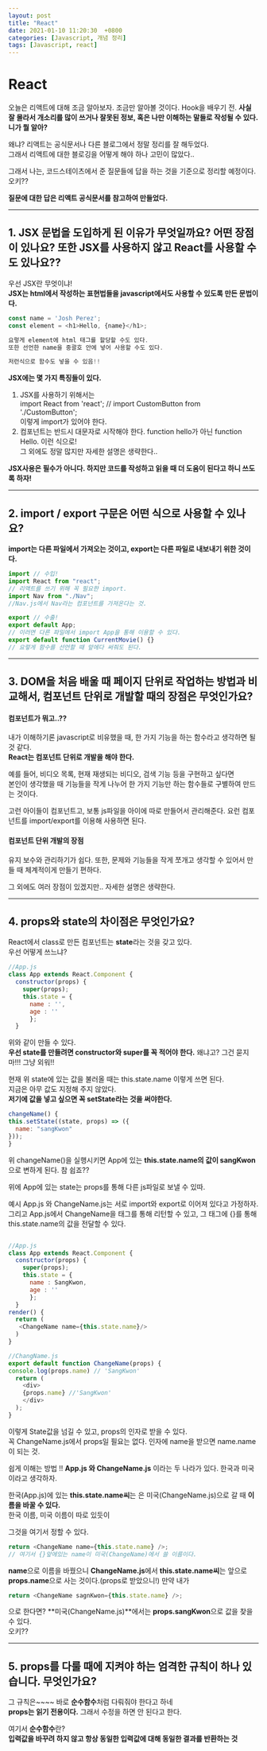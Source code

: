 ```yaml
---
layout: post
title: "React"
date: 2021-01-10 11:20:30  +0800
categories: [Javascript, 개념 정리]
tags: [Javascript, react]
---
```


# **React**

오늘은 리액트에 대해 조금 알아보자. 조금만 알아볼 것이다. Hook을 배우기 전.
**사실 잘 몰라서 개소리를 많이 쓰거나 잘못된 정보, 혹은 나만 이해하는 말들로 작성될 수 있다.**  
**니가 뭘 알아?**

왜냐? 리액트는 공식문서나 다른 블로그에서 정말 정리를 잘 해두었다.  
그래서 리액트에 대한 블로깅을 어떻게 해야 하나 고민이 많았다..

그래서 나는, 코드스테이츠에서 준 질문들에 답을 하는 것을 기준으로 정리할 예정이다.  
오키??

**질문에 대한 답은 리액트 공식문서를 참고하여 만들었다.**

---

## 1. **JSX 문법을 도입하게 된 이유가 무엇일까요? 어떤 장점이 있나요? 또한 JSX를 사용하지 않고 React를 사용할 수도 있나요??**

우선 JSX란 무엇이냐!  
**JSX는 html에서 작성하는 표현법들을 javascript에서도 사용할 수 있도록 만든 문법이다.**

```js
const name = 'Josh Perez';
const element = <h1>Hello, {name}</h1>;

요렇게 element에 html 태그를 할당할 수도 있다.
또한 선언한 name을 중괄호 안에 넣어 사용할 수도 있다.

저런식으로 함수도 넣을 수 있음!!
```

**JSX에는 몇 가지 특징들이 있다.**

1. JSX를 사용하기 위해서는  
   import React from 'react'; // import CustomButton from './CustomButton';  
   이렇게 import가 있어야 한다.
2. 컴포넌트는 반드시 대문자로 시작해야 한다. function hello가 아닌 function Hello. 이런 식으로!  
   그 외에도 정말 많지만 자세한 설명은 생략한다..

**JSX사용은 필수가 아니다. 하지만 코드를 작성하고 읽을 때 더 도움이 된다고 하니 쓰도록 하자!**

---

## 2. **import / export 구문은 어떤 식으로 사용할 수 있나요?**

**import는 다른 파일에서 가져오는 것이고, export는 다른 파일로 내보내기 위한 것이다.**

```js
import // 수입!
import React from "react";
// 리액트를 쓰기 위해 꼭 필요한 import.
import Nav from "./Nav";
//Nav.js에서 Nav라는 컴포넌트를 가져온다는 것.

export // 수출!
export default App;
// 이러면 다른 파일에서 import App을 통해 이용할 수 있다.
export default function CurrentMovie() {}
// 요렇게 함수를 선언할 때 앞에다 써줘도 된다.
```

---

## 3. **DOM을 처음 배울 때 페이지 단위로 작업하는 방법과 비교해서, 컴포넌트 단위로 개발할 때의 장점은 무엇인가요?**

#### **컴포넌트가 뭐고..??**

내가 이해하기론 javascript로 비유했을 때, 한 가지 기능을 하는 함수라고 생각하면 될 것 같다.  
**React는 컴포넌트 단위로 개발을 해야 한다.**

예를 들어, 비디오 목록, 현재 재생되는 비디오, 검색 기능 등을 구현하고 싶다면  
본인이 생각했을 때 기능들을 작게 나누어 한 가지 기능만 하는 함수들로 구별하여 만드는 것이다.

고런 아이들이 컴포넌트고, 보통 js파일을 아이에 따로 만들어서 관리해준다.
요런 컴포넌트를 import/export를 이용해 사용하면 된다.

#### **컴포넌트 단위 개발의 장점**

유지 보수와 관리하기가 쉽다.
또한, 문제와 기능들을 작게 쪼개고 생각할 수 있어서 만들 때 체계적이게 만들기 편하다.

그 외에도 여러 장점이 있겠지만.. 자세한 설명은 생략한다.

---

## 4. **props와 state의 차이점은 무엇인가요?**

React에서 class로 만든 컴포넌트는 **state**라는 것을 갖고 있다.  
우선 어떻게 쓰느냐?

```js
//App.js
class App extends React.Component {
  constructor(props) {
    super(props);
    this.state = {
      name : '',
      age : ''
      };
  }
```

위와 같이 만들 수 있다.  
**우선 state를 만들려면 constructor와 super를 꼭 적어야 한다.**
왜냐고? 그건 묻지마!!! 그냥 외워!!

현재 위 state에 있는 값을 불러올 때는 this.state.name 이렇게 쓰면 된다.  
지금은 아무 값도 지정해 주지 않았다.  
**저기에 값을 넣고 싶으면 꼭 setState라는 것을 써야한다.**

```js
changeName() {
this.setState((state, props) => ({
  name: "sangKwon"
}));
}
```

위 changeName()을 실행시키면 App에 있는 **this.state.name의 값이 sangKwon**으로 변하게 된다.
참 쉽죠??

위에 App에 있는 state는 props를 통해 다른 js파일로 보낼 수 있따.

예시
App.js 와 ChangeName.js는 서로 import와 export로 이어져 있다고 가정하자.  
그리고 App.js에서 ChangeName을 태그를 통해 리턴할 수 있고, 그 태그에 {}를 통해 this.state.name의 값을 전달할 수 있다.

```js

//App.js
class App extends React.Component {
  constructor(props) {
    super(props);
    this.state = {
      name : SangKwon,
      age : ''
      };
  }
render() {
  return (
   <ChangeName name={this.state.name}/>
  )
}

//ChangName.js
export default function ChangeName(props) {
console.log(props.name) // 'SangKwon'
  return (
    <div>
    {props.name} //'SangKwon'
    </div>
  );
}

```

이렇게 State값을 넘길 수 있고, props의 인자로 받을 수 있다.  
꼭 ChangeName.js에서 props일 필요는 없다. 인자에 name을 받으면 name.name이 되는 것.

쉽게 이해는 방법 !!
**App.js 와 ChangeName.js** 이라는 두 나라가 있다. 한국과 미국이라고 생각하자.

한국(App.js)에 있는 **this.state.name씨**는 은 미국(ChangeName.js)으로 갈 때 **이름을 바꿀 수 있다.**  
한국 이름, 미국 이름이 따로 있듯이

그것을 여기서 정할 수 있다.

```js
return <ChangeName name={this.state.name} />;
// 여기서 {}앞에있는 name이 미국(ChangeName)에서 쓸 이름이다.
```

**name**으로 이름을 바꿨으니 **ChangeName.js**에서 **this.state.name씨**는 앞으로 **props.name**으로 사는 것이다.(props로 받았으니!)
만약 내가

```js
return <ChangeName sagnKwon={this.state.name} />;
```

으로 한다면? **미국(ChangeName.js)**에서는 **props.sangKwon**으로 값을 찾을 수 있다.  
오키??

---

## 5. **props를 다룰 때에 지켜야 하는 엄격한 규칙이 하나 있습니다. 무엇인가요?**

그 규칙은~~~~ 바로 **순수함수**처럼 다뤄줘야 한다고 하네  
**props는 읽기 전용이다.** 그래서 수정을 하면 안 된다고 한다.

여기서 **순수함수**란?  
**입력값을 바꾸려 하지 않고 항상 동일한 입력값에 대해 동일한 결과를 반환하는 것**
